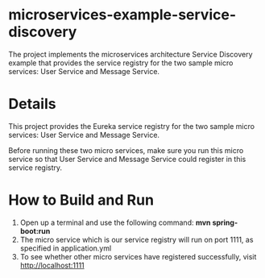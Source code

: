 # microservices-example-service-discovery
The project implements the microservices architecture Service Discovery example that provides the service registry for the two sample micro services: User Service and Message Service.

# Details

This project provides the Eureka service registry for the two sample micro services: User Service and Message Service.

Before running these two micro services, make sure you run this micro service so that User Service and Message Service could register in this service registry. 

# How to Build and Run

1. Open up a terminal and use the following command: **mvn spring-boot:run**
2. The micro service which is our service registry will run on port 1111, as specified in application.yml
3. To see whether other micro services have registered successfully, visit [http://localhost:1111](http://localhost:1111])